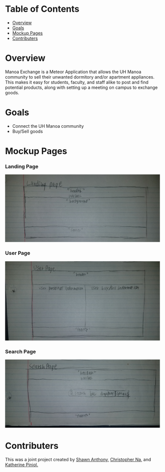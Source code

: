 # Table of Contents
* [Overview](#overview)
* [Goals](#goals)
* [Mockup Pages](#mockup-pages)
* [Contributers](#contributers)

# Overview

Manoa Exchange is a Meteor Application that allows the UH Manoa community to sell their unwanted dormitory and/or apartment appliances. This makes it easy for students, faculty, and staff alike to post and find potential products, along with setting up a meeting on campus to exchange goods. 

# Goals 

* Connect the UH Manoa community 
* Buy/Sell goods

# Mockup Pages

### Landing Page
![landing page](https://github.com/manoaexchange/manoaexchange.github.io/blob/master/images/landingpage.jpg "landing page")

### User Page
![user page](https://github.com/manoaexchange/manoaexchange.github.io/blob/master/images/userpage.jpg "user page")

### Search Page
![search page](https://github.com/manoaexchange/manoaexchange.github.io/blob/master/images/searchpage.jpg "search page")


# Contributers

This was a joint project created by [Shawn Anthony,](https://shawn-anthony.github.io/ "Shawn Anothony") [Christopher Na,](https://chrisn3.github.io/ "Christopher Na") and [Katherine Piniol.](https://piniolk.github.io/ "Katherine Piniol")
